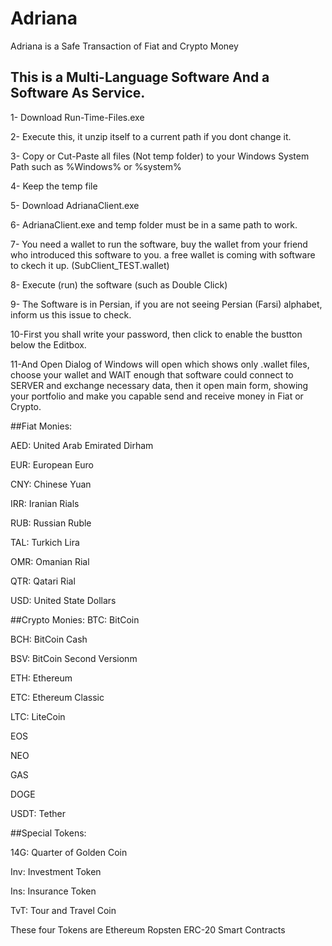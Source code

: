 # Adriana
Adriana is a Safe Transaction of Fiat and Crypto Money

This is a Multi-Language Software
And a Software As Service.
---------------------------------------------------------
1- Download Run-Time-Files.exe

2- Execute this, it unzip itself to a current path if you dont change it.

3- Copy or Cut-Paste all files (Not temp folder) to your Windows System Path such as %Windows% or %system%

4- Keep the temp file

5- Download AdrianaClient.exe

6- AdrianaClient.exe and temp folder must be in a same path to work.

7- You need a wallet to run the software, buy the wallet from your friend who introduced this software to you.
   a free wallet is coming with software to ckech it up. (SubClient_TEST.wallet)

8- Execute (run) the software (such as Double Click)

9- The Software is in Persian, if you are not seeing Persian (Farsi) alphabet, inform us this issue to check.

10-First you shall write your password, then click to enable the bustton below the Editbox.

11-And Open Dialog of Windows will open which shows only .wallet files, choose your wallet and WAIT enough that software could connect to SERVER and exchange necessary data, then it open main form, showing your portfolio and make you capable send and receive money in Fiat or Crypto.

##Fiat  Monies:

AED: United Arab Emirated Dirham

EUR: European Euro

CNY: Chinese Yuan

IRR: Iranian Rials

RUB: Russian Ruble

TAL: Turkich Lira

OMR: Omanian Rial

QTR: Qatari Rial

USD: United State Dollars


##Crypto Monies:
BTC: BitCoin

BCH: BitCoin Cash

BSV: BitCoin Second Versionm

ETH: Ethereum

ETC: Ethereum Classic

LTC: LiteCoin

EOS

NEO

GAS

DOGE

USDT: Tether


##Special Tokens:

14G: Quarter of Golden Coin

Inv: Investment Token

Ins: Insurance Token

TvT: Tour and Travel Coin

These four Tokens are Ethereum Ropsten ERC-20 Smart Contracts
